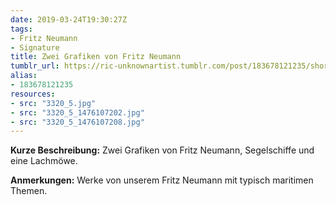 ```yaml
---
date: 2019-03-24T19:30:27Z
tags:
- Fritz Neumann
- Signature
title: Zwei Grafiken von Fritz Neumann
tumblr_url: https://ric-unknownartist.tumblr.com/post/183678121235/short-description-two-prints-by-fritz-neumann
alias:
- 183678121235
resources:
- src: "3320_5.jpg"
- src: "3320_5_1476107202.jpg"
- src: "3320_5_1476107208.jpg"
---
```


**Kurze Beschreibung:** Zwei Grafiken von Fritz Neumann, Segelschiffe und eine Lachmöwe.

**Anmerkungen:** Werke von unserem Fritz Neumann mit typisch maritimen Themen.
